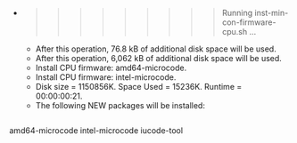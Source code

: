 * >>>>>>>>> Running inst-min-con-firmware-cpu.sh ...
  * After this operation, 76.8 kB of additional disk space will be used.
  * After this operation, 6,062 kB of additional disk space will be used.
  * Install CPU firmware: amd64-microcode.
  * Install CPU firmware: intel-microcode.
  * Disk size = 1150856K. Space Used = 15236K. Runtime = 00:00:00:21.
  * The following NEW packages will be installed:
  ```bash
amd64-microcode intel-microcode iucode-tool
  ```
